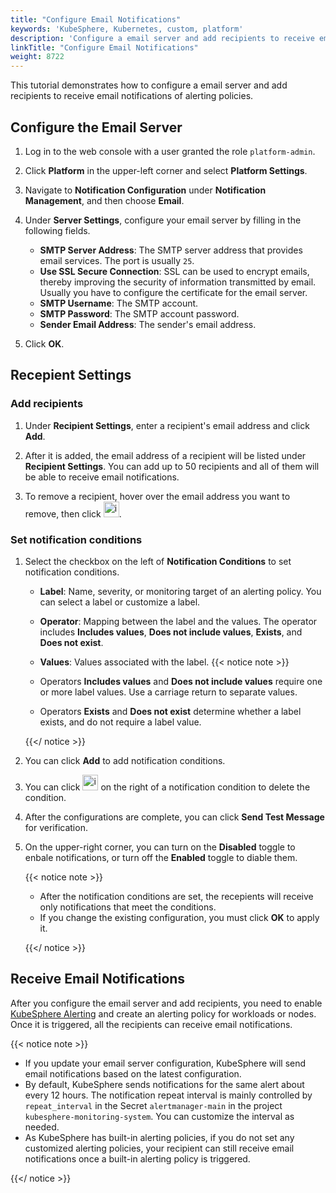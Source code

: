 ```yaml
---
title: "Configure Email Notifications"
keywords: 'KubeSphere, Kubernetes, custom, platform'
description: 'Configure a email server and add recipients to receive email notifications.'
linkTitle: "Configure Email Notifications"
weight: 8722
---
```


This tutorial demonstrates how to configure a email server and add recipients to receive email notifications of alerting policies.

## Configure the Email Server

1. Log in to the web console with a user granted the role `platform-admin`.

2. Click **Platform** in the upper-left corner and select **Platform Settings**.

3. Navigate to **Notification Configuration** under **Notification Management**, and then choose **Email**.

4. Under **Server Settings**, configure your email server by filling in the following fields.

   - **SMTP Server Address**: The SMTP server address that provides email services. The port is usually `25`.
   - **Use SSL Secure Connection**: SSL can be used to encrypt emails, thereby improving the security of information transmitted by email. Usually you have to configure the certificate for the email server.
   - **SMTP Username**: The SMTP account.
   - **SMTP Password**: The SMTP account password.
   - **Sender Email Address**: The sender's email address.

5. Click **OK**.

## Recepient Settings

### Add recipients

1. Under **Recipient Settings**, enter a recipient's email address and click **Add**.

2. After it is added, the email address of a recipient will be listed under **Recipient Settings**. You can add up to 50 recipients and all of them will be able to receive email notifications.

3. To remove a recipient, hover over the email address you want to remove, then click <img src="/images/docs/v3.3/common-icons/trashcan.png" width="25" height="25" alt="icon" />.

### Set notification conditions

1. Select the checkbox on the left of **Notification Conditions** to set notification conditions.

    - **Label**: Name, severity, or monitoring target of an alerting policy. You can select a label or customize a label.
    - **Operator**: Mapping between the label and the values. The operator includes **Includes values**, **Does not include values**, **Exists**, and **Does not exist**.
    - **Values**: Values associated with the label.
    {{< notice note >}}

   - Operators **Includes values** and **Does not include values** require one or more label values. Use a carriage return to separate values.
   - Operators **Exists** and **Does not exist** determine whether a label exists, and do not require a label value.

   {{</ notice >}} 

2. You can click **Add** to add notification conditions.

3. You can click <img src="/images/docs/v3.3/common-icons/trashcan.png" width='25' height='25' alt="icon" /> on the right of a notification condition to delete the condition.

4. After the configurations are complete, you can click **Send Test Message** for verification.

5. On the upper-right corner, you can turn on the **Disabled** toggle to enbale notifications, or turn off the **Enabled** toggle to diable them.

   {{< notice note >}}

   - After the notification conditions are set, the recepients will receive only notifications that meet the conditions.
   - If you change the existing configuration, you must click **OK** to apply it.

   {{</ notice >}} 

## Receive Email Notifications

After you configure the email server and add recipients, you need to enable [KubeSphere Alerting](../../../../pluggable-components/alerting/) and create an alerting policy for workloads or nodes. Once it is triggered, all the recipients can receive email notifications.

{{< notice note >}}

- If you update your email server configuration, KubeSphere will send email notifications based on the latest configuration.
- By default, KubeSphere sends notifications for the same alert about every 12 hours. The notification repeat interval is mainly controlled by `repeat_interval` in the Secret `alertmanager-main` in the project `kubesphere-monitoring-system`. You can customize the interval as needed.
- As KubeSphere has built-in alerting policies, if you do not set any customized alerting policies, your recipient can still receive email notifications once a built-in alerting policy is triggered.

{{</ notice >}} 

